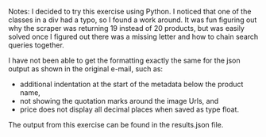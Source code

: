Notes:
I decided to try this exercise using Python. I noticed that one of the classes in a div had a typo, so I found a work around. It was fun figuring out why the scraper was returning 19 instead of 20 products, but was easily solved once I figured out there was a missing letter and how to chain search queries together.

I have not been able to get the formatting exactly the same for the json output as shown in the original e-mail, such as:
* additional indentation at the start of the metadata below the product name,
* not showing the quotation marks around the image Urls, and
* price does not display all decimal places when saved as type float.

The output from this exercise can be found in the results.json file.